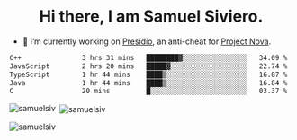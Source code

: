 <h1 align="center">Hi there, I am Samuel Siviero.</h1>

- 🔭 I’m currently working on [Presidio](https://presidio.ac), an anti-cheat for [Project Nova](https://discord.gg/novafn).

<!--START_SECTION:waka-->

```txt
C++               3 hrs 31 mins   ████████▓░░░░░░░░░░░░░░░░   34.09 %
JavaScript        2 hrs 20 mins   █████▓░░░░░░░░░░░░░░░░░░░   22.74 %
TypeScript        1 hr 44 mins    ████▒░░░░░░░░░░░░░░░░░░░░   16.87 %
Java              1 hr 44 mins    ████▒░░░░░░░░░░░░░░░░░░░░   16.84 %
C                 20 mins         █░░░░░░░░░░░░░░░░░░░░░░░░   03.37 %
```

<!--END_SECTION:waka-->

<p><img align="left" src="https://github-readme-stats.vercel.app/api/top-langs?username=samuelsiv&show_icons=true&locale=en&layout=compact&theme=radical" alt="samuelsiv" /></p>

<p>&nbsp;<img align="center" src="https://github-readme-stats.vercel.app/api?username=samuelsiv&show_icons=true&locale=en&theme=radical" alt="samuelsiv" /></p>
<p align="left"> <img src="https://komarev.com/ghpvc/?username=samuelsiv&label=Profile%20views&color=0e75b6&style=flat" alt="samuelsiv" /> </p>
